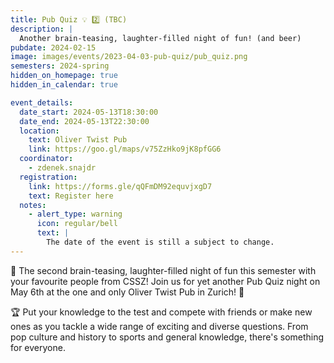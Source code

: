 ```yaml
---
title: Pub Quiz 💡 2️⃣ (TBC)
description: |
  Another brain-teasing, laughter-filled night of fun! (and beer)
pubdate: 2024-02-15
image: images/events/2023-04-03-pub-quiz/pub_quiz.png
semesters: 2024-spring
hidden_on_homepage: true
hidden_in_calendar: true

event_details:
  date_start: 2024-05-13T18:30:00
  date_end: 2024-05-13T22:30:00
  location:
    text: Oliver Twist Pub
    link: https://goo.gl/maps/v75ZzHko9jK8pfGG6
  coordinator:
    - zdenek.snajdr
  registration:
    link: https://forms.gle/qQFmDM92equvjxgD7
    text: Register here
  notes:
    - alert_type: warning
      icon: regular/bell
      text: |
        The date of the event is still a subject to change.
---
```


🎉 The second brain-teasing, laughter-filled night of fun this semester with your favourite people from CSSZ! Join us for yet another Pub Quiz night on May 6th at the one and only Oliver Twist Pub in Zurich! 🍻

🏆 Put your knowledge to the test and compete with friends or make new ones as you tackle a wide range of exciting and diverse questions. From pop culture and history to sports and general knowledge, there's something for everyone.
